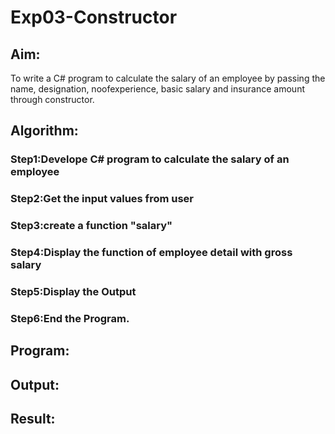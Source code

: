 # Exp03-Constructor
## Aim: 
To write a C# program to calculate the salary of an employee by passing the name, designation, noofexperience, basic salary and insurance amount through constructor.

## Algorithm:

### Step1:Develope C# program to calculate the salary of an employee
### Step2:Get the input values from user
### Step3:create a function "salary"
### Step4:Display the function of employee detail with gross salary
### Step5:Display the Output
### Step6:End the Program.

## Program:


## Output:

## Result:
